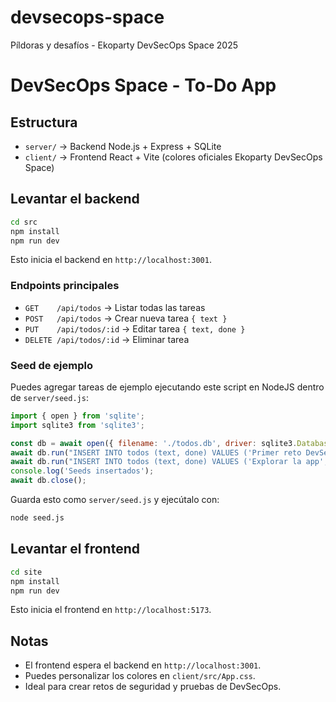 # devsecops-space
Píldoras y desafíos - Ekoparty DevSecOps Space 2025

# DevSecOps Space - To-Do App

## Estructura

- `server/` → Backend Node.js + Express + SQLite
- `client/` → Frontend React + Vite (colores oficiales Ekoparty DevSecOps Space)

## Levantar el backend

```bash
cd src
npm install
npm run dev
```

Esto inicia el backend en `http://localhost:3001`.

### Endpoints principales

- `GET    /api/todos`         → Listar todas las tareas
- `POST   /api/todos`         → Crear nueva tarea `{ text }`
- `PUT    /api/todos/:id`     → Editar tarea `{ text, done }`
- `DELETE /api/todos/:id`     → Eliminar tarea

### Seed de ejemplo

Puedes agregar tareas de ejemplo ejecutando este script en NodeJS dentro de `server/seed.js`:

```js
import { open } from 'sqlite';
import sqlite3 from 'sqlite3';

const db = await open({ filename: './todos.db', driver: sqlite3.Database });
await db.run("INSERT INTO todos (text, done) VALUES ('Primer reto DevSecOps', 0)");
await db.run("INSERT INTO todos (text, done) VALUES ('Explorar la app', 0)");
console.log('Seeds insertados');
await db.close();
```

Guarda esto como `server/seed.js` y ejecútalo con:

```bash
node seed.js
```

## Levantar el frontend

```bash
cd site
npm install
npm run dev
```

Esto inicia el frontend en `http://localhost:5173`.

## Notas

- El frontend espera el backend en `http://localhost:3001`.
- Puedes personalizar los colores en `client/src/App.css`.
- Ideal para crear retos de seguridad y pruebas de DevSecOps.
